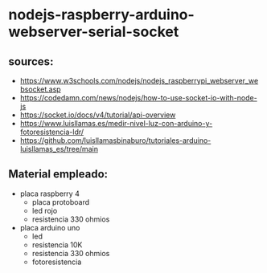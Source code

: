 # nodejs-raspberry-arduino-webserver-serial-socket
## sources:
* https://www.w3schools.com/nodejs/nodejs_raspberrypi_webserver_websocket.asp
* https://codedamn.com/news/nodejs/how-to-use-socket-io-with-node-js
* https://socket.io/docs/v4/tutorial/api-overview
* https://www.luisllamas.es/medir-nivel-luz-con-arduino-y-fotoresistencia-ldr/
* https://github.com/luisllamasbinaburo/tutoriales-arduino-luisllamas_es/tree/main

## Material empleado:
* placa raspberry 4
    - placa protoboard
    - led rojo
    - resistencia 330 ohmios
* placa arduino uno
    - led
    - resistencia 10K
    - resistencia 330 ohmios
    - fotoresistencia 
